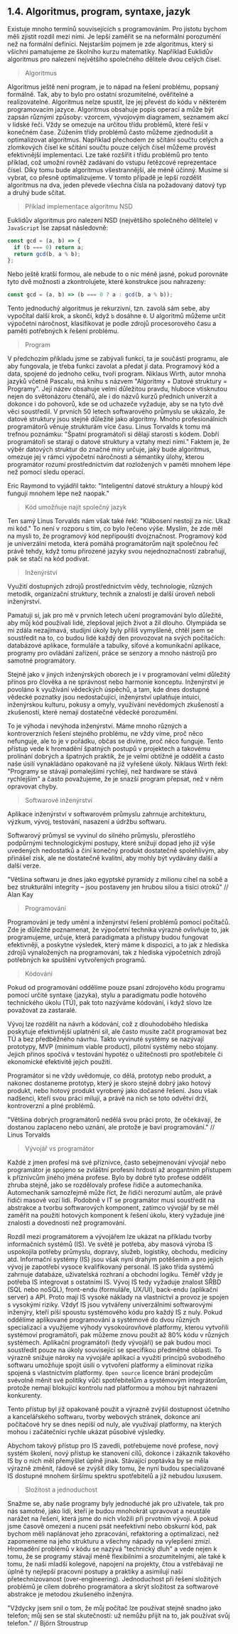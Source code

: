 ## 1.4. Algoritmus, program, syntaxe, jazyk

Existuje mnoho termínů souvisejících s programováním. Pro jistotu bychom měli zjistit rozdíl mezi nimi. Je lepší zaměřit se na neformální porozumění než na formální definici. Nejstarším pojmem je zde algoritmus, který si všichni pamatujeme ze školního kurzu matematiky. Například Euklidův algoritmus pro nalezení největšího společného dělitele dvou celých čísel.

> Algoritmus

Algoritmus ještě není program, je to nápad na řešení problému, popsaný formálně. Tak, aby to bylo pro ostatní srozumitelné, ověřitelné a realizovatelné. Algoritmus nelze spustit, lze jej převést do kódu v některém programovacím jazyce. Algoritmus obsahuje popis operací a může být zapsán různými způsoby: vzorcem, vývojovým diagramem, seznamem akcí v lidské řeči. Vždy se omezuje na určitou třídu problémů, které řeší v konečném čase. Zúžením třídy problémů často můžeme zjednodušit a optimalizovat algoritmus. Například přechodem ze sčítání součtu celých a zlomkových čísel ke sčítání součtu pouze celých čísel můžeme provést efektivnější implementaci. Lze také rozšířit i třídu problémů pro tento příklad, což umožní rovněž zadávaní do vstupu řetězcové reprezentace čísel. Díky tomu bude algoritmus všestrannější, ale méně účinný. Musíme si vybrat, co přesně optimalizujeme. V tomto případě je lepší rozdělit algoritmus na dva, jeden převede všechna čísla na požadovaný datový typ a druhý bude sčítat.

> Příklad implementace algoritmu NSD

Euklidův algoritmus pro nalezení NSD (největšího společného dělitele) v `JavaScript` lse zapsat následovně:

```js
const gcd = (a, b) => {
  if (b === 0) return a;
  return gcd(b, a % b);
};
```

Nebo ještě kratší formou, ale nebude to o nic méně jasné, pokud porovnáte tyto dvě možnosti a zkontrolujete, které konstrukce jsou nahrazeny:

```js
const gcd = (a, b) => (b === 0 ? a : gcd(b, a % b));
```

Tento jednoduchý algoritmus je rekurzivní, tzn. zavolá sám sebe, aby vypočítal další krok, a skončí, když `b` dosáhne `0`. U algoritmů můžeme určit výpočetní náročnost, klasifikovat je podle zdrojů procesorového času a paměti potřebných k řešení problému.

> Program

V předchozím příkladu jsme se zabývali funkcí, ta je součástí programu, ale aby fungovala, je třeba funkci zavolat a předat jí data. Programový kód a data, spojené do jednoho celku, tvoří program. Niklaus Wirth, autor mnoha jazyků včetně Pascalu, má knihu s názvem "Algoritmy + Datové struktury = Programy". Její název obsahuje velmi důležitou pravdu, hluboce vtisknutou nejen do světonázoru čtenářů, ale i do názvů kurzů předních univerzit a dokonce i do pohovorů, kde se od uchazeče vyžaduje, aby se na tyto dvě věci soustředil. V prvních 50 letech softwarového průmyslu se ukázalo, že datové struktury jsou stejně důležité jako algoritmy. Mnoho profesionálních programátorů věnuje strukturám více času. Linus Torvalds k tomu má trefnou poznámku: "Špatní programátoři si dělají starosti s kódem. Dobří programátoři se starají o datové struktury a vztahy mezi nimi." Faktem je, že výběr datových struktur do značné míry určuje, jaký bude algoritmus, omezuje jej v rámci výpočetní náročnosti a sémantiky úlohy, kterou programátor rozumí prostřednictvím dat rozložených v paměti mnohem lépe než pomocí sledu operací.

Eric Raymond to vyjádřil takto: "Inteligentní datové struktury a hloupý kód fungují mnohem lépe než naopak."

> Kód umožňuje najít společný jazyk

Ten samý Linus Torvalds nám však také řekl: "Klábosení nestojí za nic. Ukaž mi kód." To není v rozporu s tím, co bylo řečeno výše. Myslím, že zde měl na mysli to, že programový kód nepřipouští dvojznačnost. Programový kód je univerzální metoda, která pomáhá programátorům najít společnou řeč právě tehdy, když tomu přirozené jazyky svou nejednoznačností zabraňují, pak se stačí na kód podívat.

> Inženýrství

Využití dostupných zdrojů prostřednictvím vědy, technologie, různých metodik, organizační struktury, technik a znalostí je další úroveň neboli inženýrství.

Pamatuji si, jak pro mě v prvních letech učení programování bylo důležité, aby můj kód používali lidé, zlepšoval jejich život a žil dlouho. Olympiáda se mi zdála nezajímavá, studijní úkoly byly příliš vymyšlené, chtěl jsem se soustředit na to, co budou lidé každý den provozovat na svých počítačích: databázové aplikace, formuláře a tabulky, síťové a komunikační aplikace, programy pro ovládání zařízení, práce se senzory a mnoho nástrojů pro samotné programátory.

Stejně jako v jiných inženýrských oborech je i v programování velmi důležitý přínos pro člověka a ne správnost nebo harmonie konceptu. Inženýrství je povoláno k využívání vědeckých úspěchů, a tam, kde dnes dostupné vědecké poznatky jsou nedostačující, inženýrství uplatňuje intuici, inženýrskou kulturu, pokusy a omyly, využívání nevědomých zkušeností a zkušeností, které nemají dostatečné vědecké porozumění.

To je výhoda i nevýhoda inženýrství. Máme mnoho různých a kontroverzních řešení stejného problému, ne vždy víme, proč něco nefunguje, ale to je v pořádku, občas se divíme, proč něco funguje. Tento přístup vede k hromadění špatných postupů v projektech a takovému prolínání dobrých a špatných praktik, že je velmi obtížné je oddělit a často naše úsilí vynakládáno opakovaně na již vyřešené úkoly. Niklaus Wirth řekl: "Programy se stávají pomalejšími rychlejí, než hardware se stává rychlejším" a často považujeme, že je snazší program přepsat, než v něm opravovat chyby.

> Softwarové inženýrství

Aplikace inženýrství v softwarovém průmyslu zahrnuje architekturu, výzkum, vývoj, testování, nasazení a údržbu softwaru.

Softwarový průmysl se vyvinul do silného průmyslu, přerostlého podpůrnými technologickými postupy, které snižují dopad jeho již výše uvedených nedostatků a činí konečný produkt dostatečně spolehlivým, aby přinášel zisk, ale ne dostatečně kvalitní, aby mohly být vydávány další a další verze.

"Většina softwaru je dnes jako egyptské pyramidy z milionu cihel na sobě a bez strukturální integrity – jsou postaveny jen hrubou silou a tisíci otroků" // Alan Kay

> Programování

Programování je tedy umění a inženýrství řešení problémů pomocí počítačů. Zde je důležité poznamenat, že výpočetní technika výrazně ovlivňuje to, jak programujeme, určuje, která paradigmata a přístupy budou fungovat efektivněji, a poskytne výsledek, který máme k dispozici, a to jak z hlediska zdrojů vynaložených na programování, tak z hlediska výpočetních zdrojů potřebných ke spuštění vytvořených programů.

> Kódování

Pokud od programování oddělíme pouze psaní zdrojového kódu programu pomocí určité syntaxe (jazyka), stylu a paradigmatu podle hotového technického úkolu (TÚ), pak toto nazýváme kódování, i když slovo lze považovat za zastaralé.

Vývoj lze rozdělit na návrh a kódování, což z dlouhodobého hlediska poskytuje efektivnější uplatnění sil, ale často musíte začít programovat bez TÚ a bez předběžného návrhu. Takto vyvinuté systémy se nazývají prototypy, MVP (minimum viable product), pilotní systémy nebo stojany. Jejich přínos spočívá v testování hypotéz o užitečnosti pro spotřebitele či ekonomické efektivitě jejich použití.

Programátor si ne vždy uvědomuje, co dělá, prototyp nebo produkt, a nakonec dostaneme prototyp, který je skoro stejně dobrý jako hotový produkt, nebo hotový produkt vyrobený jako dočasné řešení. Jsou však nadšenci, kteří svou práci milují, a právě na nich se toto odvětví drží, kontroverzní a plné problémů.

"Většina dobrých programátorů nedělá svou práci proto, že očekávají, že dostanou zaplaceno nebo uznání, ale protože je baví programování." // Linus Torvalds

> Vývojář vs programátor

Každé z jmen profesí má své příznivce, často sebejmenování vývojář nebo programátor je spojeno se zvláštní profesní hrdostí až arogantním přístupem k příznivcům jiného jména profese. Bylo by dobré tyto profese oddělit zhruba stejně, jako se rozdělovaly profese řidiče a automechanika. Automechanik samozřejmě může říct, že řidiči nerozumí autům, ale právě řidiči masově vozí lidi. Podobně v IT se programátor musí soustředit na abstrakce a tvorbu softwarových komponent, zatímco vývojář by se měl zaměřit na použití hotových komponent k řešení úkolu, který vyžaduje jiné znalosti a dovednosti než programování.

Rozdíl mezi programátorem a vývojářem lze ukázat na příkladu tvorby informačních systémů (IS). Ve světě je potřeba, aby masová výroba IS uspokojila potřeby průmyslu, dopravy, služeb, logistiky, obchodu, medicíny atd. Informační systémy (IS) jsou však nyní drahým potěšením a pro jejich vývoj je zapotřebí vysoce kvalifikovaný personál. IS jako třída systémů zahrnuje databáze, uživatelská rozhraní a obchodní logiku. Téměř vždy je potřeba IS integrovat s ostatními IS. Vývoj IS tedy vyžaduje znalost SŘBD (SQL nebo noSQL), front-endu (formuláře, UX/UI), back-endu (aplikační server) a API. Proto mají IS vysoké náklady na vlastnictví a provoz je spojen s vysokými riziky. Vždyť IS jsou vytvářeny univerzálními softwarovými inženýry, kteří píší spoustu systémového kódu pro každý IS z nuly. Pokud oddělíme aplikované programování a systémové do dvou různých specializací a využijeme výhody vysokoúrovňové platformy, kterou vytvořili systémoví programátoři, pak můžeme znovu použít až 80% kódu v různých systémech. Aplikační programátoři (tedy vývojáři) se pak budou moci soustředit pouze na úkoly související se specifikou předmětné oblasti. To výrazně snižuje nároky na vývojáře aplikací a využití principů svobodného softwaru umožňuje spojit úsilí o vytvoření platformy a eliminovat rizika spojená s vlastnictvím platformy. `Open source` licence brání prodejcům svévolně měnit své politiky vůči spotřebitelům a systémovým integrátorům, protože nemají blokující kontrolu nad platformou a mohou být nahrazeni konkurenty.

Tento přístup byl již opakovaně použit a výrazně zvýšil dostupnost účetního a kancelářského softwaru, tvorby webových stránek, dokonce ani počítačové hry se dnes nepíší od nuly, ale využívají platformy, na kterých mohou i začátečníci rychle ukázat působivé výsledky.

Abychom takový přístup pro IS zavedli, potřebujeme nové profese, nový systém školení, nový přístup ke stanovení cílů, dokonce i zákazník takového IS by o nich měl přemýšlet úplně jinak. Stávající poptávka by se měla výrazně změnit, řádově se zvýšít díky tomu, že nyní budou specializované IS dostupné mnohem širšímu spektru spotřebitelů a již nebudou luxusem.

> Složitost a jednoduchost

Snažme se, aby naše programy byly jednoduché jak pro uživatele, tak pro nás samotné, jako lidi, kteří je budou mnohokrát upravovat a neustále narážet na řešení, která jsme do nich vložili při prvotním vývoji. A pokud jsme časově omezeni a nuceni psát neefektivní nebo obskurní kód, pak bychom měli naplánovat jeho zpracování, refaktoring a optimalizaci, než zapomeneme na jeho strukturu a všechny nápady na vylepšení zmizí. Hromadění problémů v kódu se nazývá "technický dluh" a vede nejen k tomu, že se programy stávají méně flexibilními a srozumitelnými, ale také k tomu, že naši mladší kolegové, napojení na projekty, čtou a vstřebávají ne úplně ty nejlepší pracovní postupy a praktiky a asimilují naší přetechnizovanost (over-engineering). Jednoduchost při řešení složitých problémů je cílem dobrého programátora a skrýt složitost za softwarové abstrakce je metodou zkušeného inženýra.

"Vždycky jsem snil o tom, že můj počítač lze používat stejně snadno jako telefon; můj sen se stal skutečností: už nemůžu přijít na to, jak používat svůj telefon." // Björn Stroustrup
